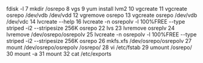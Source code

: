 fdisk -l
    7  mkdir /osrepo
    8  vgs
    9  yum install lvm2
   10  vgcreate
   11  vgcreate osrepo /dev/vdb /dev/vdd
   12  vgremove osrepo
   13  vgcreate osrepo /dev/vdb /dev/vdc
   14  lvcreate --help
   16  lvcreate -n osrepolv -l 100%FREE  --type striped -i2 --stripesize 256K osrepo
   22  lvs
   23  lvremove osreplv
   24  lvremove /dev/osrepo/osrepolv
   25  lvcreate -n osrepolv -l 100%FREE  --type striped -i2 --stripesize 256K osrepo
   26  mkfs.xfs /dev/osrepo/osrepolv
   27  mount /dev/osrepo/osrepolv /osrepo/
   28  vi /etc/fstab
   29  umount /osrepo/
   30  mount -a
   31  mount
   32  cat /etc/exports
